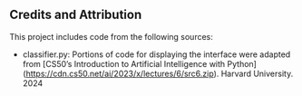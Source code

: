 ## Credits and Attribution

This project includes code from the following sources:

- classifier.py: Portions of code for displaying the interface were adapted from [CS50’s Introduction to Artificial Intelligence with Python] (https://cdn.cs50.net/ai/2023/x/lectures/6/src6.zip). Harvard University. 2024
